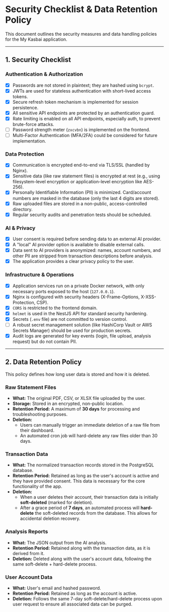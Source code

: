 # Security Checklist & Data Retention Policy

This document outlines the security measures and data handling policies for the My Kasbai application.

---

## 1. Security Checklist

### Authentication & Authorization
-   [x] Passwords are not stored in plaintext; they are hashed using `bcrypt`.
-   [x] JWTs are used for stateless authentication with short-lived access tokens.
-   [x] Secure refresh token mechanism is implemented for session persistence.
-   [x] All sensitive API endpoints are protected by an authentication guard.
-   [x] Rate limiting is enabled on all API endpoints, especially auth, to prevent brute-force attacks.
-   [ ] Password strength meter (`zxcvbn`) is implemented on the frontend.
-   [ ] Multi-Factor Authentication (MFA/2FA) could be considered for future implementation.

### Data Protection
-   [x] Communication is encrypted end-to-end via TLS/SSL (handled by Nginx).
-   [x] Sensitive data (like raw statement files) is encrypted at rest (e.g., using filesystem-level encryption or application-level encryption like AES-256).
-   [x] Personally Identifiable Information (PII) is minimized. Card/account numbers are masked in the database (only the last 4 digits are stored).
-   [x] Raw uploaded files are stored in a non-public, access-controlled directory.
-   [x] Regular security audits and penetration tests should be scheduled.

### AI & Privacy
-   [x] User consent is required before sending data to an external AI provider.
-   [x] A "local" AI provider option is available to disable external calls.
-   [x] Data sent to AI providers is anonymized: names, account numbers, and other PII are stripped from transaction descriptions before analysis.
-   [x] The application provides a clear privacy policy to the user.

### Infrastructure & Operations
-   [x] Application services run on a private Docker network, with only necessary ports exposed to the host (`127.0.0.1`).
-   [x] Nginx is configured with security headers (X-Frame-Options, X-XSS-Protection, CSP).
-   [x] `CORS` is restricted to the frontend domain.
-   [x] `helmet` is used in the NestJS API for standard security hardening.
-   [x] Secrets (`.env` file) are not committed to version control.
-   [ ] A robust secret management solution (like HashiCorp Vault or AWS Secrets Manager) should be used for production secrets.
-   [x] Audit logs are generated for key events (login, file upload, analysis request) but do not contain PII.

---

## 2. Data Retention Policy

This policy defines how long user data is stored and how it is deleted.

### Raw Statement Files
-   **What:** The original PDF, CSV, or XLSX file uploaded by the user.
-   **Storage:** Stored in an encrypted, non-public location.
-   **Retention Period:** A maximum of **30 days** for processing and troubleshooting purposes.
-   **Deletion:**
    -   Users can manually trigger an immediate deletion of a raw file from their dashboard.
    -   An automated cron job will hard-delete any raw files older than 30 days.

### Transaction Data
-   **What:** The normalized transaction records stored in the PostgreSQL database.
-   **Retention Period:** Retained as long as the user's account is active and they have provided consent. This data is necessary for the core functionality of the app.
-   **Deletion:**
    -   When a user deletes their account, their transaction data is initially **soft-deleted** (marked for deletion).
    -   After a grace period of **7 days**, an automated process will **hard-delete** the soft-deleted records from the database. This allows for accidental deletion recovery.

### Analysis Reports
-   **What:** The JSON output from the AI analysis.
-   **Retention Period:** Retained along with the transaction data, as it is derived from it.
-   **Deletion:** Deleted along with the user's account data, following the same soft-delete + hard-delete process.

### User Account Data
-   **What:** User's email and hashed password.
-   **Retention Period:** Retained as long as the account is active.
-   **Deletion:** Follows the same 7-day soft-delete/hard-delete process upon user request to ensure all associated data can be purged.
